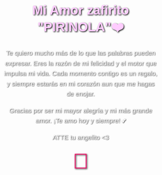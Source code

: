 <!DOCTYPE html>
<html lang="es">
<head>
    <meta charset="UTF-8">
    <meta name="viewport" content="width=device-width, initial-scale=1.0">
    <title>Mensaje para Mi Amor Zafirito "PIRINOLA"</title>
    <style>
        body {
            font-family: Arial, sans-serif;
            background: url('https://source.unsplash.com/1920x1080/?love,romantic') no-repeat center center fixed;
            background-size: cover;
            color: #fff;
            text-align: center;
            padding: 50px;
            margin: 0;
        }
        h1 {
            color: #ffccff;
            font-size: 3em;
            text-shadow: 2px 2px 4px #000;
        }
        p {
            font-size: 1.5em;
            line-height: 1.6;
            text-shadow: 1px 1px 3px #000;
        }
        .heart {
            font-size: 5em;
            color: #ff0066;
            text-shadow: 2px 2px 5px #000;
        }
    </style>
</head>
<body>
    <h1>Mi Amor zafirito "PIRINOLA"❤️</h1>
    <p>
        Te quiero mucho más de lo que las palabras pueden expresar.  
        Eres la razón de mi felicidad y el motor que impulsa mi vida.  
        Cada momento contigo es un regalo, y siempre estarás en mi corazón aun que me hagas de enojar.
    </p>
    <p>
        Gracias por ser mi mayor alegría y mi más grande amor.  
        ¡Te amo hoy y siempre! 💕
    </p>
    <p>ATTE tu angelito <3 </p>
    <div class="heart">💖</div>
</body>
</html>
